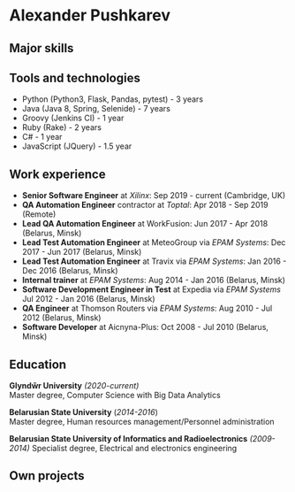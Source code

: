 # Alexander Pushkarev

## Major skills

## Tools and technologies
  - Python (Python3, Flask, Pandas, pytest) - 3 years
  - Java (Java 8, Spring, Selenide) - 7 years
  - Groovy (Jenkins CI) - 1 year
  - Ruby (Rake) - 2 years
  - C# - 1 year
  - JavaScript (JQuery) - 1.5 year

## Work experience
  - **Senior Software Engineer** at *Xilinx*: Sep 2019 - current (Cambridge, UK)
  - **QA Automation Engineer** contractor at *Toptal*: Apr 2018 - Sep 2019 (Remote)
  - **Lead QA Automation Engineer** at WorkFusion: Jun 2017 - Apr 2018 (Belarus, Minsk)
  - **Lead Test Automation Engineer** at MeteoGroup via *EPAM Systems*: Dec 2017 - Jun 2017 (Belarus, Minsk)
  - **Lead Test Automation Engineer** at Travix via *EPAM Systems*: Jan 2016 - Dec 2016 (Belarus, Minsk)
  - **Internal trainer** at *EPAM Systems*: Aug 2014 - Jan 2016 (Belarus, Minsk)
  - **Software Development Engineer in Test** at Expedia via *EPAM Systems* Jul 2012 - Jan 2016 (Belarus, Minsk)
  - **QA Engineer** at Thomson Routers via *EPAM Systems*: Aug 2010 - Jul 2012 (Belarus, Minsk)
  - **Software Developer** at Aicnyna-Plus:  Oct 2008 - Jul 2010 (Belarus, Minsk)

## Education
**Glyndŵr University**  *(2020-current)*  
Master degree, Computer Science with Big Data Analytics  

**Belarusian State University**  (*2014-2016*)  
Master degree, Human resources management/Personnel administration  

**Belarusian State University of Informatics and Radioelectronics**  *(2009-2014)*
Specialist degree, Electrical  and electronics engineering  

## Own projects